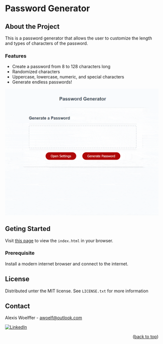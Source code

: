 <a name="readme-top"></a>
# Password Generator

## About the Project
This is a password generator that allows the user to customize the length and types of characters of the password.
### Features
* Create a password from 8 to 128 characters long
* Randomized characters
* Uppercase, lowercase, numeric, and special characters
* Generate endless passwords!

![screen-gif](https://raw.githubusercontent.com/awoelf/password-generator/main/assets/unit3-challenge.gif)
## Geting Started
Visit [this page](https://awoelf.github.io/password-generator/) to view the `index.html` in your browser.
### Prerequisite
Install a modern internet browser and connect to the internet.


## License
Distributed unter the MIT license. See `LICENSE.txt` for more information


## Contact
Alexis Woelffer - [awoelf@outlook.com](mailto:awoelf@outlook.com)

[![LinkedIn][linkedin-shield]][linkedin-url]

<!-- Links and images -->
[linkedin-shield]: https://img.shields.io/badge/-LinkedIn-black.svg?style=for-the-badge&logo=linkedin&colorB=555
[linkedin-url]: https://linkedin.com/in/alexis-w-dev

<p align="right">(<a href="#readme-top">back to top</a>)</p>
